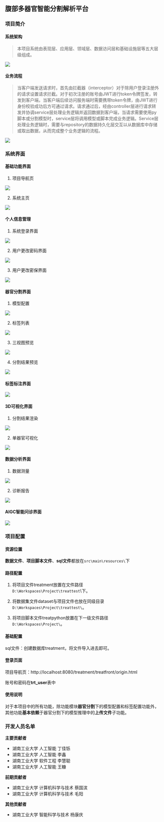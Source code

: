 ## 腹部多器官智能分割解析平台

### 项目简介

#### 系统架构

> 本项目系统由表现层、应用层、领域层、数据访问层和基础设施层等五大层级组成。

![](https://modox.oss-cn-hangzhou.aliyuncs.com/img/202311251310150.png)

#### 业务流程

> 当客户端发送请求时，首先由拦截器（interceptor）对于除用户登录注册外的请求设置请求拦截。对于初次注册的账号由JWT进行token令牌签发，转发到客户端，当客户端后续访问服务端时需要携带token令牌，由JWT进行身份校验成功后方可通过请求。请求通过后，经由controller层进行请求转发并协调service层处理业务逻辑并返回数据到客户端，当请求需要使用py脚本或分割模型时，service层将调用模型或脚本完成业务逻辑。Service层处理业务逻辑时，需要与repository的数据持久化层交互以从数据库中存储或取出数据，从而完成整个业务逻辑的流程。

![](https://modox.oss-cn-hangzhou.aliyuncs.com/img/202311251313246.png)

### 系统界面

#### 基础功能界面

1. 项目导航页

![](https://modox.oss-cn-hangzhou.aliyuncs.com/img/202311251317476.png)

2. 系统主页

![](https://modox.oss-cn-hangzhou.aliyuncs.com/img/202311251320892.png)

#### 个人信息管理

1. 系统登录界面

![](https://modox.oss-cn-hangzhou.aliyuncs.com/img/202311251317734.png)

2. 用户更改密码界面

![](https://modox.oss-cn-hangzhou.aliyuncs.com/img/202311251319336.png)

3. 用户更改密保界面

![](https://modox.oss-cn-hangzhou.aliyuncs.com/img/202311251319783.png)

#### 器官分割界面

1. 模型配置

![](https://modox.oss-cn-hangzhou.aliyuncs.com/img/202311251324057.png)

2. 标签列表

![](https://modox.oss-cn-hangzhou.aliyuncs.com/img/202311251325419.png)

3. 三视图预览

![](https://modox.oss-cn-hangzhou.aliyuncs.com/img/202311251326563.png)

4. 分割结果预览

![](https://modox.oss-cn-hangzhou.aliyuncs.com/img/202311251326846.png)

#### 标签标注界面

![](https://modox.oss-cn-hangzhou.aliyuncs.com/img/202311251328836.png)

#### 3D可视化界面

1. 分割结果渲染

![](https://modox.oss-cn-hangzhou.aliyuncs.com/img/202311251329026.png)

2. 单器官可视化

![](https://modox.oss-cn-hangzhou.aliyuncs.com/img/202311251330067.png)

#### 数据分析界面

1. 数据测量

![](https://modox.oss-cn-hangzhou.aliyuncs.com/img/202311251331440.png)

2. 诊断报告

![](https://modox.oss-cn-hangzhou.aliyuncs.com/img/202311251330919.png)

#### AIGC智能问诊界面

![](https://modox.oss-cn-hangzhou.aliyuncs.com/img/202311251332574.png)

### 项目配置

#### 资源位置

**数据文件**、**项目脚本文件**、**sql文件**都放在`src\main\resources\`下

#### 路径配置

1. 将项目文件treatment放置在文件路径`D:\Workspaces\Project\treattest`\下。
2. 将数据集文件dataset与项目文件也放在同级目录`D:\Workspaces\Project\treattest\`。

3. 将项目脚本文件treatpython放置在下一级文件路径`D:\Workspaces\Project\`。

#### 基础配置

sql文件：创建数据库treatment，将文件导入进去即可。

#### 登录页面

项目导航页：http://localhost:8080/treatment/treatfront/origin.html

账号和密码在**trt_user**表中

#### 使用说明

对于本项目中的所有功能，除功能模块**器官分割**下的模型配置和标签配置功能外，其他功能**基本依赖**于器官分割下的模型推理中的**上传文件**子功能。

### 开发人员名单

**主要贡献者**
* 湖南工业大学 人工智能 丁佳铄
* 湖南工业大学 人工智能 李鑫
* 湖南工业大学 软件工程 李慧聪
* 湖南工业大学 人工智能 王糠

**前期贡献者**
* 湖南工业大学 计算机科学与技术 蔡国滨 
* 湖南工业大学 计算机科学与技术 毛阳

**其他贡献者**
* 湖南工业大学  智能科学与技术 杨康庆